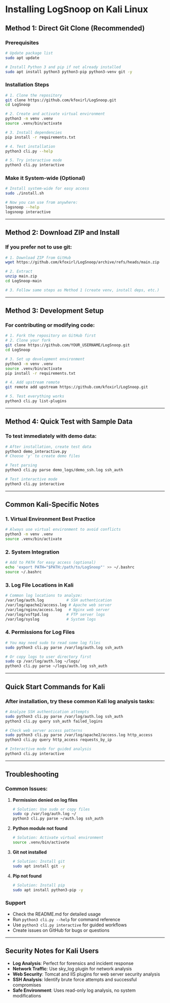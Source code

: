 # Installing LogSnoop on Kali Linux

## Method 1: Direct Git Clone (Recommended)

### Prerequisites
```bash
# Update package list
sudo apt update

# Install Python 3 and pip if not already installed
sudo apt install python3 python3-pip python3-venv git -y
```

### Installation Steps
```bash
# 1. Clone the repository
git clone https://github.com/kfoxirl/LogSnoop.git
cd LogSnoop

# 2. Create and activate virtual environment
python3 -m venv .venv
source .venv/bin/activate

# 3. Install dependencies
pip install -r requirements.txt

# 4. Test installation
python3 cli.py --help

# 5. Try interactive mode
python3 cli.py interactive
```

### Make it System-wide (Optional)
```bash
# Install system-wide for easy access
sudo ./install.sh

# Now you can use from anywhere:
logsnoop --help
logsnoop interactive
```

---

## Method 2: Download ZIP and Install

### If you prefer not to use git:
```bash
# 1. Download ZIP from GitHub
wget https://github.com/kfoxirl/LogSnoop/archive/refs/heads/main.zip

# 2. Extract
unzip main.zip
cd LogSnoop-main

# 3. Follow same steps as Method 1 (create venv, install deps, etc.)
```

---

## Method 3: Development Setup

### For contributing or modifying code:
```bash
# 1. Fork the repository on GitHub first
# 2. Clone your fork
git clone https://github.com/YOUR_USERNAME/LogSnoop.git
cd LogSnoop

# 3. Set up development environment
python3 -m venv .venv
source .venv/bin/activate
pip install -r requirements.txt

# 4. Add upstream remote
git remote add upstream https://github.com/kfoxirl/LogSnoop.git

# 5. Test everything works
python3 cli.py list-plugins
```

---

## Method 4: Quick Test with Sample Data

### To test immediately with demo data:
```bash
# After installation, create test data
python3 demo_interactive.py
# Choose 'y' to create demo files

# Test parsing
python3 cli.py parse demo_logs/demo_ssh.log ssh_auth

# Test interactive mode
python3 cli.py interactive
```

---

## Common Kali-Specific Notes

### 1. **Virtual Environment Best Practice**
```bash
# Always use virtual environment to avoid conflicts
python3 -m venv .venv
source .venv/bin/activate
```

### 2. **System Integration** 
```bash
# Add to PATH for easy access (optional)
echo 'export PATH="$PATH:/path/to/LogSnoop"' >> ~/.bashrc
source ~/.bashrc
```

### 3. **Log File Locations in Kali**
```bash
# Common log locations to analyze:
/var/log/auth.log          # SSH authentication
/var/log/apache2/access.log # Apache web server  
/var/log/nginx/access.log   # Nginx web server
/var/log/vsftpd.log        # FTP server logs
/var/log/syslog            # System logs
```

### 4. **Permissions for Log Files**
```bash
# You may need sudo to read some log files
sudo python3 cli.py parse /var/log/auth.log ssh_auth

# Or copy logs to user directory first
sudo cp /var/log/auth.log ~/logs/
python3 cli.py parse ~/logs/auth.log ssh_auth
```

---

## Quick Start Commands for Kali

### After installation, try these common Kali log analysis tasks:

```bash
# Analyze SSH authentication attempts
sudo python3 cli.py parse /var/log/auth.log ssh_auth
python3 cli.py query ssh_auth failed_logins

# Check web server access patterns
sudo python3 cli.py parse /var/log/apache2/access.log http_access  
python3 cli.py query http_access requests_by_ip

# Interactive mode for guided analysis
python3 cli.py interactive
```

---

## Troubleshooting

### Common Issues:

1. **Permission denied on log files**
   ```bash
   # Solution: Use sudo or copy files
   sudo cp /var/log/auth.log ~/
   python3 cli.py parse ~/auth.log ssh_auth
   ```

2. **Python module not found**
   ```bash
   # Solution: Activate virtual environment
   source .venv/bin/activate
   ```

3. **Git not installed**
   ```bash
   # Solution: Install git
   sudo apt install git -y
   ```

4. **Pip not found**
   ```bash
   # Solution: Install pip
   sudo apt install python3-pip -y
   ```

### Support
- Check the README.md for detailed usage
- Run `python3 cli.py --help` for command reference  
- Use `python3 cli.py interactive` for guided workflows
- Create issues on GitHub for bugs or questions

---

## Security Notes for Kali Users

- **Log Analysis**: Perfect for forensics and incident response
- **Network Traffic**: Use sky_log plugin for network analysis
- **Web Security**: Tomcat and IIS plugins for web server security analysis  
- **SSH Analysis**: Identify brute force attempts and successful compromises
- **Safe Environment**: Uses read-only log analysis, no system modifications